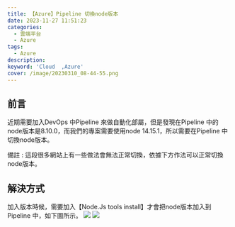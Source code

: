 ```yaml
---
title: 【Azure】Pipeline 切換node版本
date: 2023-11-27 11:51:23
categories: 
  - 雲端平台
  - Azure
tags: 
  - Azure
description:
keyword: 'Cloud  ,Azure'
cover: /image/20230310_08-44-55.png
---
```


## 前言
近期需要加入DevOps 中Pipeline 來做自動化部屬，但是發現在Pipeline 中的node版本是8.10.0，而我們的專案需要使用node 14.15.1，所以需要在Pipeline 中切換node版本。

備註 : 這段很多網站上有一些做法會無法正常切換，依據下方作法可以正常切換node版本。

## 解決方式
加入版本時候，需要加入【Node.Js tools install】才會把node版本加入到Pipeline 中，如下圖所示。
![](/image/20231127_22-29-14.png)
![](/image/20231127_22-29-22.png)


